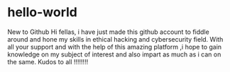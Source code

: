 # hello-world
New to Github
Hi fellas,
i have just made this github account to fiddle around and hone my skills in ethical hacking and cybersecurity field.
With all your support and with the help of this amazing platform ,i hope to gain knowledge on my subject of interest and also impart as much as i can on the same.
Kudos to all !!!!!!!!
